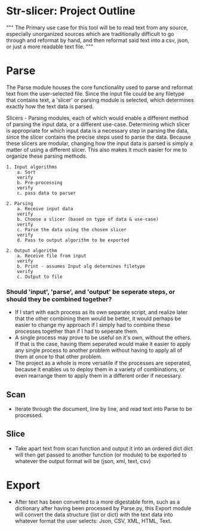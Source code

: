 # Str-slicer: Project Outline


""" 
The Primary use case for this tool will be to read text from any source,
especially unorganized sources which are traditionally difficult to go
through and reformat by hand, and then reformat said text into a csv, 
json, or just a more readable text file.
"""

# Parse

The Parse module houses the core functionality used to parse and reformat 
text from the user-selected file. Since the input file could be any
filetype that contains text, a 'slicer' or parsing module is selected,
which determines exactly how the text data is parsed.

Slicers - Parsing modules, each of which would enable a different method 
of parsing the input data, or a different use-case. Determining which 
slicer is appropriate for which input data is a necessary step in parsing 
the data, since the slicer contains the precise steps used to parse the 
data.  Because these slicers are modular, changing how the input data is 
parsed is simply a matter of using a different slicer. This also makes it 
much easier for me to organize these parsing methods.

    1. Input algorithms
        a. Sort
        verify
        b. Pre-processing
        verify
        c. pass data to parser

    2. Parsing        
        a. Receive input data
        verify
        b. Choose a slicer (based on type of data & use-case)
        verify
        c. Parse the data using the chosen slicer
        verify
        d. Pass to output algorithm to be exported

    2. Output algorithm
        a. Receive file from input
        verify
        b. Print - assumes Input alg determines filetype
        verify
        c. Output to file

### Should 'input', 'parse', and 'output' be seperate steps, or should they be combined together?
 - If I start with each process as its own separate script, and realize later that the other combining them would be better, it would perhaps be easier to change my approach if I simply had to combine these processes together than if I had to seperate them.
 - A single process may prove to be useful on it's own, without the others. If that is the case, having them seperated would make it easier to apply any single process to another problem without having to apply all of them at once to that other problem.
 - The project as a whole is more versatile if the processes are seperated, because it enables us to deploy them in a variety of combinations, or even rearrange them to apply them in a different order if necessary.

## Scan
 - Iterate through the document, line by line, and read text into Parse 
to be processed.

## Slice
 - Take apart text from scan function and output it into an ordered dict
dict will then get passed to another function (or module) to be
exported to whatever the output format will be (json, xml, text, csv)

# Export
 - After text has been converted to a more digestable form, such as a 
dictionary after having been processed by Parse.py, this Export module 
will convert the data structure (list or dict) with the text data into
whatever format the user selects: Json, CSV, XML, HTML, Text.


